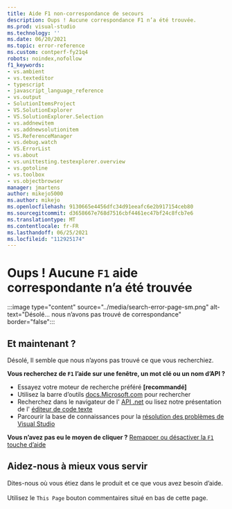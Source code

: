 ```yaml
---
title: Aide F1 non-correspondance de secours
description: Oups ! Aucune correspondance F1 n’a été trouvée.
ms.prod: visual-studio
ms.technology: ''
ms.date: 06/20/2021
ms.topic: error-reference
ms.custom: contperf-fy21q4
robots: noindex,nofollow
f1_keywords:
- vs.ambient
- vs.texteditor
- typescript
- javascript_language_reference
- vs.output
- SolutionItemsProject
- VS.SolutionExplorer
- VS.SolutionExplorer.Selection
- vs.addnewitem
- vs.addnewsolutionitem
- VS.ReferenceManager
- vs.debug.watch
- VS.ErrorList
- vs.about
- vs.unittesting.testexplorer.overview
- vs.gotoline
- vs.toolbox
- vs.objectbrowser
manager: jmartens
author: mikejo5000
ms.author: mikejo
ms.openlocfilehash: 9130665e4456dfc34d91eeafc6e2b917154ceb80
ms.sourcegitcommit: d3658667e768d7516cbf4461ec47bf24c8fcb7e6
ms.translationtype: MT
ms.contentlocale: fr-FR
ms.lasthandoff: 06/25/2021
ms.locfileid: "112925174"
---
```

# <a name="oops-no-f1-help-match-was-found"></a>Oups ! Aucune `F1` aide correspondante n’a été trouvée

:::image type="content" source="../media/search-error-page-sm.png" alt-text="Désolé... nous n’avons pas trouvé de correspondance" border="false":::

## <a name="now-what"></a>Et maintenant ?

Désolé, Il semble que nous n’ayons pas trouvé ce que vous recherchiez. 

**Vous recherchez de `F1` l’aide sur une fenêtre, un mot clé ou un nom d’API ?**
- Essayez votre moteur de recherche préféré **[recommandé]**
- Utilisez la barre d’outils [docs.Microsoft.com](/) pour rechercher 
- Recherchez dans le navigateur de l' [API .net](/dotnet/api/) ou lisez notre présentation de l' [éditeur de code texte](../../ide/writing-code-in-the-code-and-text-editor.md)
- Parcourir la base de connaissances pour la [résolution des problèmes de Visual Studio](/troubleshoot/visualstudio/welcome-visual-studio/)


**Vous n’avez pas eu le moyen de cliquer ?** [Remapper ou désactiver la `F1` touche d’aide](../not-in-toc/change-f1-help-key.md)


## <a name="help-us-serve-you-better"></a>Aidez-nous à mieux vous servir

Dites-nous où vous étiez dans le produit et ce que vous avez besoin d’aide.   
<br/>Utilisez le `This Page` bouton commentaires situé en bas de cette page. 
